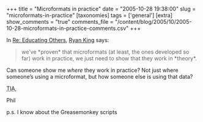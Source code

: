 +++
title = "Microformats in practice"
date = "2005-10-28 19:38:00"
slug = "microformats-in-practice"
[taxonomies]
tags = ['general']
[extra]
show_comments = "true"
comments_file = "/content/blog/2005/10/2005-10-28-microformats-in-practice-comments.csv"
+++

In [Re: Educating Others](http://microformats.org/discuss/mail/microformats-discuss/2005-October/001171.html), [Ryan King](http://theryanking.com/blog/) says:

> we’ve \*proven\* that microformats (at least, the ones developed so far) work in practice, we just need to show that they work in \*theory\*.

Can someone show me *where* they work in practice? Not just where someone’s using a microformat, but how someone else is using that data?

<acronym title="Thanks In Advance">TIA</acronym>,

Phil

p.s. I know about the Greasemonkey scripts

